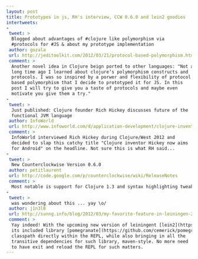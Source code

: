 ```yaml
---
layout: post
title: Prototypes in js, RH's interview, CCW 0.6.0 and lein2 goodies
intertweets:
-
 tweet: >
  Blogged about advantages of #clojure like polymorphism via
  #protocols for #JS & about my prototype implementation 
 author: gozala
 url: http://jeditoolkit.com/2012/03/21/protocol-based-polymorphism.html#post
 comment: >
  Another novel idea in Clojure beign ported to other languages: "Not a
  long time ago I learned about clojure’s polymorphism constructs and
  protocols. I was so inspired by a porwer and flexibility of protocol
  based polymorphism that I decide to prototyped it for JS. In this
  post I will try to give you a taste of protocols and maybe even
  motivate you give them a try." 
-
 tweet: >
  Just published: Clojure founder Rich Hickey discusses future of the
  functional JVM language 
 author: InfoWorld
 url: http://www.infoworld.com/d/application-development/clojure-inventor-hickey-now-aims-android-189105 
 comment: >
  InfoWorld interviewed Rich Hickey during Clojure/West 2012 and
  decided to slap this catchy title "Clojure inventor Hickey now aims
  for Android" on the headline. Not sure this is what RH said...
-
 tweet: >
  New Counterclockwise Version 0.6.0
 author: petitlaurent
 url: http://code.google.com/p/counterclockwise/wiki/ReleaseNotes
 comment: >
  Most notable is support for Clojure 1.3 and syntax highlighting tweaks.
-
 tweet: >
  was wondering about this ... yay \o/
 author: j1n3l0
 url: http://sunng.info/blog/2012/03/my-favorite-feature-in-leiningen-2/
 comment: >
  Yay indeed! With the upcoming new version of leiningent [lein2](https://github.com/technomancy/leiningen/blob/master/NEWS.md) and
  its included library [pomegranate](https://github.com/cemerick/pomegranate) you can now add libraries to your
  classpath directly within the REPL, while also bringing in all the
  transitive dependencies for such library, maven-style. No more need
  to have exit and reload the REPL for such matters.  
---
```

   